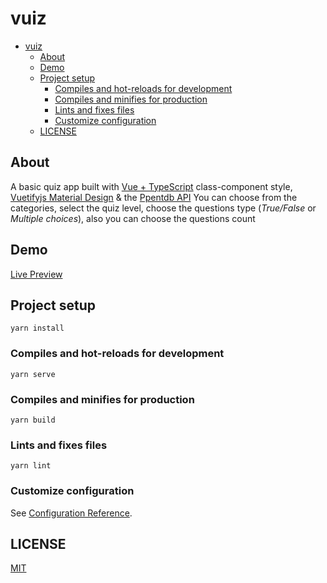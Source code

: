 # vuiz

- [vuiz](#vuiz)
  - [About](#about)
  - [Demo](#demo)
  - [Project setup](#project-setup)
    - [Compiles and hot-reloads for development](#compiles-and-hot-reloads-for-development)
    - [Compiles and minifies for production](#compiles-and-minifies-for-production)
    - [Lints and fixes files](#lints-and-fixes-files)
    - [Customize configuration](#customize-configuration)
  - [LICENSE](#license)

## About

A basic quiz app built with [Vue + TypeScript](https://vuejs.org/v2/guide/typescript.html) class-component style, [Vuetifyjs Material Design](http://vuetifyjs.com/) & the [Ppentdb API](https://opentdb.com)
You can choose from the categories, select the quiz level, choose the questions type (_True/False_ or _Multiple choices_), also you can choose the questions count

## Demo

[Live Preview](https://vuiz.netlify.app/)

## Project setup

```
yarn install
```

### Compiles and hot-reloads for development

```
yarn serve
```

### Compiles and minifies for production

```
yarn build
```

### Lints and fixes files

```
yarn lint
```

### Customize configuration

See [Configuration Reference](https://cli.vuejs.org/config/).

## LICENSE

[MIT](./LICENSE)

